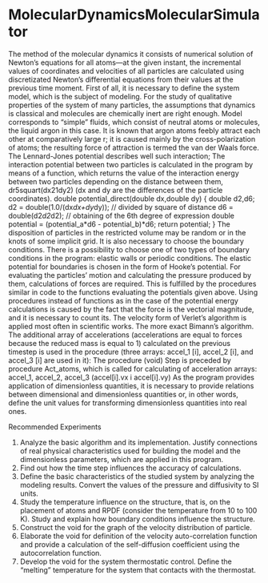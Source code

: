 # MolecularDynamicsMolecularSimulator

The method of the molecular dynamics it consists of numerical solution of Newton’s equations for all atoms—at the given instant, the incremental values of coordinates and velocities of all particles are calculated using discretizated Newton’s differential equations from their values at the previous time moment. 
First of all, it is necessary to define the system model, which is the subject of modeling. For the study of qualitative properties of the system of many particles, the assumptions that dynamics is classical and molecules are chemically inert are right enough. 
Model corresponds to “simple” fluids, which consist of neutral atoms or molecules, the liquid argon in this case. It is known that argon atoms feebly attract each other at comparatively large r; it is caused mainly by the cross-polarization of atoms; the resulting force of attraction is termed the van der Waals force. The Lennard-Jones potential describes well such interaction; 
The interaction potential between two particles is calculated in the program by means of a function, which returns the value of the interaction energy between two particles depending on the distance between them, dr5squart(dx21dy2) (dx and dy are the differences of the particle coordinates).
double potential_direct(double dx,double dy) { double d2,d6; d2 = double(1.0/(dx*dx+dy*dy)); // divided by square of distance d6 = double(d2*d2*d2); // obtaining of the 6th degree of expression double potential = (potential_a*d6 - potential_b)*d6; return   potential; }
The disposition of particles in the restricted volume may be random or in the knots of some implicit grid. It is also necessary to choose the boundary conditions. There is a possibility to choose one of two types of boundary conditions in the program: elastic walls or periodic conditions. The elastic potential for boundaries is chosen in the form of Hooke’s potential.
For evaluating the particles’ motion and calculating the pressure produced by them, calculations of forces are required. This is fulfilled by the procedures similar in code to the functions evaluating the potentials given above. Using procedures instead of functions as in the case of the potential energy calculations is caused by the fact that the force is the vectorial magnitude, and it is necessary to count its.
The velocity form of Verlet’s algorithm is applied most often in scientific works. The more exact Bimann’s algorithm. The additional array of accelerations (accelerations are equal to forces because the reduced mass is equal to 1) calculated on the previous timestep is used in the procedure (three arrays: accel_1 [i], accel_2 [i], and accel_3 [i] are used in it): The procedure (void) Step is preceded by procedure Act_atoms, which is called for calculating of acceleration arrays: accel_1, accel_2, accel_3 (accel[i].vx i accel[i].vy)
As the program provides application of dimensionless quantities, it is necessary to provide relations between dimensional and dimensionless quantities or, in other words, define the unit values for transforming dimensionless quantities into real ones.

Recommended Experiments
1. Analyze the basic algorithm and its implementation. Justify connections of real physical characteristics used for building the model and the dimensionless parameters, which are applied in this program. 
2. Find out how the time step influences the accuracy of calculations. 
3. Define the basic characteristics of the studied system by analyzing the modeling results. Convert the values of the pressure and diffusivity to SI units. 
4. Study the temperature influence on the structure, that is, on the placement of atoms and RPDF (consider the temperature from 10 to 100 K). Study and explain how boundary conditions influence the structure. 
5. Construct the void for the graph of the velocity distribution of particle. 
6. Elaborate the void for definition of the velocity auto-correlation function and provide a calculation of the self-diffusion coefficient using the autocorrelation function. 
7. Develop the void for the system thermostatic control. Define the “melting” temperature for the system that contacts with the thermostat.
